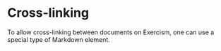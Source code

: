 # Cross-linking

To allow cross-linking between documents on Exercism, one can use a special type of Markdown element.

